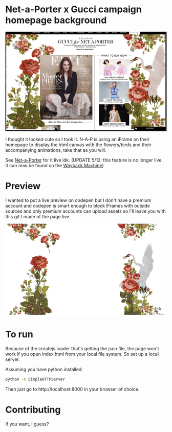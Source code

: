 # Net-a-Porter x Gucci campaign homepage background

![Net-a-Porter x Gucci](gucci-nap.png)

I thought it looked cute so I took it. N-A-P is using an iFrame on their homepage to display the html canvas with the flowers/birds and their accompanying animations, take that as you will.

See [Net-a-Porter](https://www.net-a-porter.com/) for it live idk. (UPDATE 5/12: this feature is no longer live. It can now be found on the [Wayback Machine](https://web.archive.org/web/20160508032219/https://www.net-a-porter.com/))

# Preview

I wanted to put a live preview on codepen but I don't have a premium account and codepen is smart enough to block iFrames with outside sources and only premium accounts can upload assets so I'll leave you with this gif I made of the page live.

![Gucci Preview](preview.gif)

# To run

Because of the createjs loader that's getting the json file, the page won't work if you open index.html from your local file system. So set up a local server.

Assuming you have python installed:

```bash
python -m SimpleHTTPServer
```

Then just go to http://localhost:8000 in your browser of choice.

# Contributing

If you want, I guess?

